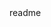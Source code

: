 <snippet>
  <content><![CDATA[
# ${1:Project Name}
A simple template for a project. The benefit of using this as a template for a project is that the code is watched and the page is updated automatically as we go. In addition the files JS and CSS gets minified, which makes our page act faster. Gulp also adds necessary prefixes to the CSS and the style itself has been optimized which makes the site look stunning from the very beginning.
## Features
* **Gulp**. Keep the project running smooth with Gulp.
* **SASS**. Clean efficient style using SASS and the SMACSS method.
## Installation
Install developer dependencies
```bash
$ npm install
```
###Standard project
Open the terminal, cd into the current folder and run "npm start".
```bash
$ npm start
```
###PHP project
1. Start a server through your favorite web development environment.
2. Get the local URL for the specific site that is running on the server.
3. Go in gulp-config.js and set the URL as the proxy.
```js
module.exports.config = {
	"proxy": "example.test",
	"port": 8080
}
```
4. Open the terminal, cd into the current folder and run "npm start".
```bash
$ npm start
```
## Usage
Both the style and JS is minimized and ordered using Gulp.
### SMACSS
The CSS method for this project is [SMACSS](http://smacss.com/). Since we're in 2020 we've used SASS which compiles into a style.css file. The main thing to know about SMACSS is that the style is sorted into five categories to make the style easy to work with even as the code become really large. However, in our case we also have the category global which stores all the global SASS variables, mixins etc. which is used down the tree later.
The five (+1) categories are:
1. Global - Variables for global colors, sizes, fonts, etc. for the site.
2. Base - The base style for tag elements (reset etc.)
3. Layout - The biggest components that works as containers as for example header and footer
4. Module - Reusable modules. The components that go inside the layouts.
5. State - Overrides all other styles by forcing a change in a components state.
6. Theme - Whenever there should be an adjustment (as for example colors etc.) to a child theme. Not used unless there's actually several themes on the site.
### JavaScript
The different scripts is concatenated into two minimized files by default: vendors.min.js and customs.min.js. This happens because Gulp goes throught the folders named "customs" and "vendors" and merge the underlying files into one single file. We do also have the specifics where each file gets minified and not merged.
The reason for this is that specifics are specific scripts for specific pages. Therefore there would not make any sense to merge the specifics and make longer files than needed for the particular page.
Vendors are files that other JavaScript files likely depent on since these are a collection of the JavaScript libraries that are used.
Customs are the regular JavaScripts that count for the entire site as for example scripts for menu change etc.
## Credits
[Johann Vårvik](https://github.com/vaarvik)
## License
ISC
]]></content>
  <tabTrigger>readme</tabTrigger>
</snippet>
